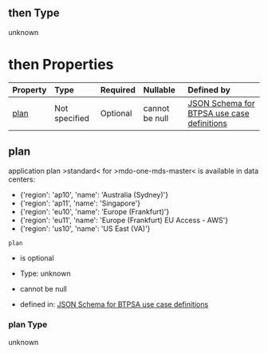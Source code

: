 ## then Type

unknown

# then Properties

| Property      | Type          | Required | Nullable       | Defined by                                                                                                                                                                                                                                      |
| :------------ | :------------ | :------- | :------------- | :---------------------------------------------------------------------------------------------------------------------------------------------------------------------------------------------------------------------------------------------- |
| [plan](#plan) | Not specified | Optional | cannot be null | [JSON Schema for BTPSA use case definitions](btpsa-usecase-properties-services-items-allof-2-then-allof-33-then-allof-0-then-properties-plan.md "undefined#/properties/services/items/allOf/2/then/allOf/33/then/allOf/0/then/properties/plan") |

## plan

application plan >standard< for >mdo-one-mds-master< is available in data centers:

*   {'region': 'ap10', 'name': 'Australia (Sydney)'}
*   {'region': 'ap11', 'name': 'Singapore'}
*   {'region': 'eu10', 'name': 'Europe (Frankfurt)'}
*   {'region': 'eu11', 'name': 'Europe (Frankfurt) EU Access - AWS'}
*   {'region': 'us10', 'name': 'US East (VA)'}

`plan`

*   is optional

*   Type: unknown

*   cannot be null

*   defined in: [JSON Schema for BTPSA use case definitions](btpsa-usecase-properties-services-items-allof-2-then-allof-33-then-allof-0-then-properties-plan.md "undefined#/properties/services/items/allOf/2/then/allOf/33/then/allOf/0/then/properties/plan")

### plan Type

unknown
